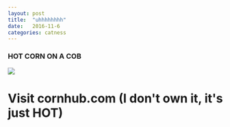 ```yaml
---
layout: post
title:  "uhhhhhhhh"
date:   2016-11-6
categories: catness
---
```

<html>
<body>
<h3>HOT CORN ON A COB</h3>
<img src="http://www.publicdomainpictures.net/pictures/30000/velka/annoyed-cat.jpg"/>
<h1>Visit cornhub.com (I don't own it, it's just HOT)</h1>
</body>
</html>

